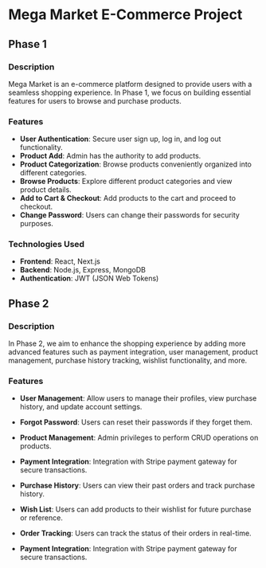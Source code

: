 # Mega Market E-Commerce Project

## Phase 1

### Description

Mega Market is an e-commerce platform designed to provide users with a seamless shopping experience. In Phase 1, we focus on building essential features for users to browse and purchase products.

### Features
- **User Authentication**: Secure user sign up, log in, and log out functionality.
- **Product Add**: Admin has the authority to add products.
- **Product Categorization**: Browse products conveniently organized into different categories.
- **Browse Products**: Explore different product categories and view product details.
- **Add to Cart & Checkout**: Add products to the cart and proceed to checkout.
- **Change Password**: Users can change their passwords for security purposes.

  
### Technologies Used

- **Frontend**: React, Next.js
- **Backend**: Node.js, Express, MongoDB
- **Authentication**: JWT (JSON Web Tokens)




## Phase 2

### Description

In Phase 2, we aim to enhance the shopping experience by adding more advanced features such as payment integration, user management, product management, purchase history tracking, wishlist functionality,  and more.

### Features
- **User Management**: Allow users to manage their profiles, view purchase history, and update account settings.
- **Forgot Password**: Users can reset their passwords if they forget them.
- **Product Management**: Admin privileges to perform CRUD operations on products.
- **Payment Integration**: Integration with Stripe payment gateway for secure transactions.
- **Purchase History**: Users can view their past orders and track purchase history.
- **Wish List**: Users can add products to their wishlist for future purchase or reference.
-  **Order Tracking**: Users can track the status of their orders in real-time.

  


- **Payment Integration**: Integration with Stripe payment gateway for secure transactions.
